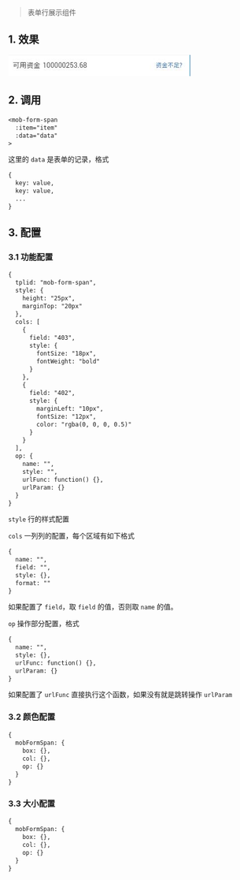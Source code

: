 > 表单行展示组件

## 1. 效果

![mob-form-span](images/mob-form-span.jpg)

## 2. 调用

```
<mob-form-span
  :item="item"
  :data="data"
>
```

这里的 `data` 是表单的记录，格式

```
{
  key: value,
  key: value,
  ...
}
```

## 3. 配置

### 3.1 功能配置

```
{
  tplid: "mob-form-span",
  style: {
    height: "25px",
    marginTop: "20px"
  },
  cols: [
    {
      field: "403",
      style: {
        fontSize: "18px",
        fontWeight: "bold"
      }
    },
    {
      field: "402",
      style: {
        marginLeft: "10px",
        fontSize: "12px",
        color: "rgba(0, 0, 0, 0.5)"
      }
    }
  ],
  op: {
    name: "",
    style: "",
    urlFunc: function() {},
    urlParam: {}
  }
}
```

`style` 行的样式配置

`cols` 一列列的配置，每个区域有如下格式

```
{
  name: "",
  field: "",
  style: {},
  format: ""
}
```

如果配置了 `field`，取 `field` 的值，否则取 `name` 的值。

`op` 操作部分配置，格式

```
{
  name: "",
  style: {},
  urlFunc: function() {},
  urlParam: {}
}
```

如果配置了 `urlFunc` 直接执行这个函数，如果没有就是跳转操作 `urlParam`

### 3.2 颜色配置

```
{
  mobFormSpan: {
    box: {},
    col: {},
    op: {}
  }
}
```

### 3.3 大小配置

```
{
  mobFormSpan: {
    box: {},
    col: {},
    op: {}
  }
}
```